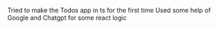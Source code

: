 Tried to make the Todos app in ts for the first time 
Used some help of Google and Chatgpt for some react logic 
